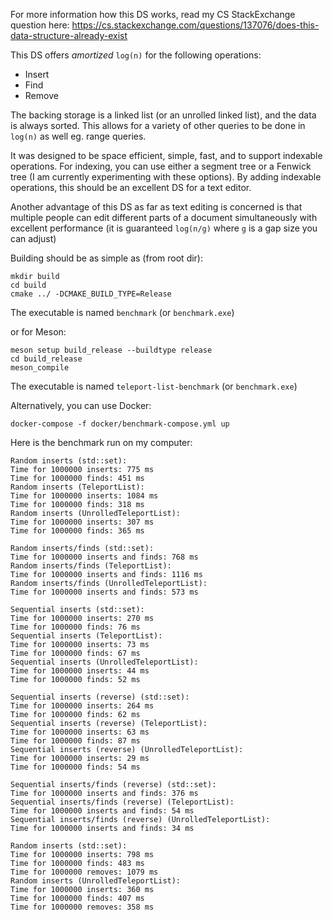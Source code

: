For more information how this DS works, read my CS StackExchange question here: https://cs.stackexchange.com/questions/137076/does-this-data-structure-already-exist

This DS offers *amortized* `log(n)` for the following operations:
- Insert
- Find
- Remove

The backing storage is a linked list (or an unrolled linked list), and the data is always sorted.
This allows for a variety of other queries to be done in `log(n)` as well eg. range queries.

It was designed to be space efficient, simple, fast, and to support indexable operations.
For indexing, you can use either a segment tree or a Fenwick tree (I am currently experimenting with these options).
By adding indexable operations, this should be an excellent DS for a text editor.

Another advantage of this DS as far as text editing is concerned is that multiple people can edit different parts
of a document simultaneously with excellent performance (it is guaranteed `log(n/g)` where `g` is a gap size you can adjust)

Building should be as simple as (from root dir):
```shell
mkdir build
cd build
cmake ../ -DCMAKE_BUILD_TYPE=Release
```
The executable is named `benchmark` (or `benchmark.exe`)

or for Meson:
```shell
meson setup build_release --buildtype release
cd build_release
meson_compile
```
The executable is named `teleport-list-benchmark` (or `benchmark.exe`)

Alternatively, you can use Docker:
```shell
docker-compose -f docker/benchmark-compose.yml up
```

Here is the benchmark run on my computer:
```
Random inserts (std::set):
Time for 1000000 inserts: 775 ms
Time for 1000000 finds: 451 ms
Random inserts (TeleportList):
Time for 1000000 inserts: 1084 ms
Time for 1000000 finds: 318 ms
Random inserts (UnrolledTeleportList):
Time for 1000000 inserts: 307 ms
Time for 1000000 finds: 365 ms

Random inserts/finds (std::set):
Time for 1000000 inserts and finds: 768 ms
Random inserts/finds (TeleportList):
Time for 1000000 inserts and finds: 1116 ms
Random inserts/finds (UnrolledTeleportList):
Time for 1000000 inserts and finds: 573 ms

Sequential inserts (std::set):
Time for 1000000 inserts: 270 ms
Time for 1000000 finds: 76 ms
Sequential inserts (TeleportList):
Time for 1000000 inserts: 73 ms
Time for 1000000 finds: 67 ms
Sequential inserts (UnrolledTeleportList):
Time for 1000000 inserts: 44 ms
Time for 1000000 finds: 52 ms

Sequential inserts (reverse) (std::set):
Time for 1000000 inserts: 264 ms
Time for 1000000 finds: 62 ms
Sequential inserts (reverse) (TeleportList):
Time for 1000000 inserts: 63 ms
Time for 1000000 finds: 87 ms
Sequential inserts (reverse) (UnrolledTeleportList):
Time for 1000000 inserts: 29 ms
Time for 1000000 finds: 54 ms

Sequential inserts/finds (reverse) (std::set):
Time for 1000000 inserts and finds: 376 ms
Sequential inserts/finds (reverse) (TeleportList):
Time for 1000000 inserts and finds: 54 ms
Sequential inserts/finds (reverse) (UnrolledTeleportList):
Time for 1000000 inserts and finds: 34 ms

Random inserts (std::set):
Time for 1000000 inserts: 798 ms
Time for 1000000 finds: 483 ms
Time for 1000000 removes: 1079 ms
Random inserts (UnrolledTeleportList):
Time for 1000000 inserts: 360 ms
Time for 1000000 finds: 407 ms
Time for 1000000 removes: 358 ms
```